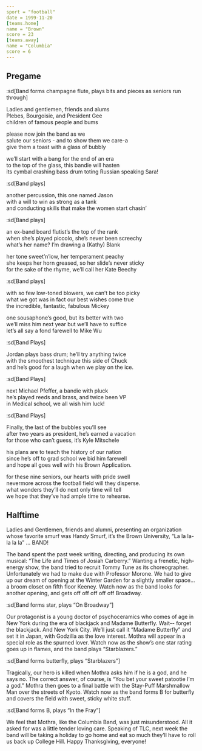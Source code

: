 ```yaml
---
sport = "football"
date = 1999-11-20
[teams.home]
name = "Brown"
score = 23
[teams.away]
name = "Columbia"
score = 6
---
```


## Pregame

:sd[Band forms champagne flute, plays bits and pieces as seniors run through]

Ladies and gentlemen, friends and alums\
 Plebes, Bourgoisie, and President Gee\
 children of famous people and bums

please now join the band as we\
 salute our seniors - and to show them we care-a\
 give them a toast with a glass of bubbly

we’ll start with a bang for the end of an era\
 to the top of the glass, this bandie will hasten\
 its cymbal crashing bass drum toting Russian speaking Sara!

:sd[Band plays]

another percussion, this one named Jason\
 with a will to win as strong as a tank\
 and conducting skills that make the women start chasin’

:sd[Band plays]

an ex-band board flutist’s the top of the rank\
 when she’s played piccolo, she’s never been screechy\
 what’s her name? I’m drawing a (Kathy) Blank

her tone sweet’n’low, her temperament peachy\
 she keeps her horn greased, so her slide’s never sticky\
 for the sake of the rhyme, we’ll call her Kate Beechy

:sd[Band plays]

with so few low-toned blowers, we can’t be too picky\
 what we got was in fact our best wishes come true\
 the incredible, fantastic, fabulous Mickey

one sousaphone’s good, but its better with two\
 we’ll miss him next year but we’ll have to suffice\
 let’s all say a fond farewell to Mike Wu

:sd[Band Plays]

Jordan plays bass drum; he’ll try anything twice\
 with the smoothest technique this side of Chuck\
 and he’s good for a laugh when we play on the ice.

:sd[Band Plays]

next Michael Pfeffer, a bandie with pluck\
 he’s played reeds and brass, and twice been VP\
 in Medical school, we all wish him luck!

:sd[Band Plays]

Finally, the last of the bubbles you’ll see\
 after two years as president, he’s earned a vacation\
 for those who can’t guess, it’s Kyle Mitschele

his plans are to teach the history of our nation\
 since he’s off to grad school we bid him farewell\
 and hope all goes well with his Brown Application.

for these nine seniors, our hearts with pride swell\
 nevermore across the football field will they disperse.\
 what wonders they’ll do next only time will tell\
 we hope that they’ve had ample time to rehearse.

## Halftime

Ladies and Gentlemen, friends and alumni, presenting an organization whose favorite smurf was Handy Smurf, it’s the Brown University, “La la la-la la la” ... BAND!

The band spent the past week writing, directing, and producing its own musical: “The Life and Times of Josiah Carberry.” Wanting a frenetic, high-energy show, the band tried to recruit Tommy Tune as its choreographer. Unfortunately we had to make due with Professor Morone. We had to give up our dream of opening at the Winter Garden for a slightly smaller space... a broom closet on fifth floor Keeney. Watch now as the band looks for another opening, and gets off off off off off Broadway.

:sd[Band forms star, plays “On Broadway”]

Our protagonist is a young doctor of psychoceramics who comes of age in New York during the era of blackjack and Madame Butterfly. Wait-- forget the blackjack. And New York City. We’ll just call it “Madame Butterfly” and set it in Japan, with Godzilla as the love interest. Mothra will appear in a special role as the spurned lover. Watch now as the show’s one star rating goes up in flames, and the band plays “Starblazers.”

:sd[Band forms butterfly, plays “Starblazers”]

Tragically, our hero is killed when Mothra asks him if he is a god, and he says no. The correct answer, of course, is “You bet your sweet patootie I’m a god.” Mothra then goes to a final battle with the Stay-Puff Marshmallow Man over the streets of Kyoto. Watch now as the band forms B for butterfly and covers the field with sweet, sticky white stuff.

:sd[Band forms B, plays “In the Fray”]

We feel that Mothra, like the Columbia Band, was just misunderstood. All it asked for was a little tender loving care. Speaking of TLC, next week the band will be taking a holiday to go home and eat so much they’ll have to roll us back up College Hill. Happy Thanksgiving, everyone!

